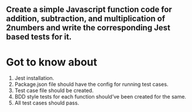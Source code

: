 
## Create a simple Javascript function code for addition, subtraction, and multiplication of 2numbers and write the corresponding Jest based tests for it.


# Got to know about
1. Jest installation.
2. Package.json file should have the config for running test cases.
3. Test case file should be created.
4. BDD style tests for each function should’ve been created for the same.
5. All test cases should pass.



